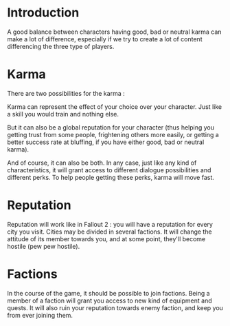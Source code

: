 # Introduction #
A good balance between characters having good, bad or neutral karma can make a lot of difference, especially if we try to create a lot of content differencing the three type of players.

# Karma #
There are two possibilities for the karma :

Karma can represent the effect of your choice over your character. Just like a skill you would train and nothing else.

But it can also be a global reputation for your character (thus helping you getting trust from some people, frightening others more easily, or getting a better success rate at bluffing, if you have either good, bad or neutral karma).

And of course, it can also be both. In any case, just like any kind of characteristics, it will grant access to different dialogue possibilities and different perks. To help people getting these perks, karma will move fast.

# Reputation #
Reputation will work like in Fallout 2 : you will have a reputation for every city you visit. Cities may be divided in several factions.
It will change the attitude of its member towards you, and at some point, they'll become hostile (pew pew hostile).

# Factions #
In the course of the game, it should be possible to join factions.
Being a member of a faction will grant you access to new kind of equipment and quests. It will also ruin your reputation towards enemy faction, and keep you from ever joining them.